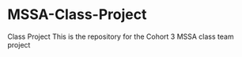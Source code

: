 # MSSA-Class-Project
Class Project
This is the repository for the Cohort 3 MSSA class team project 

